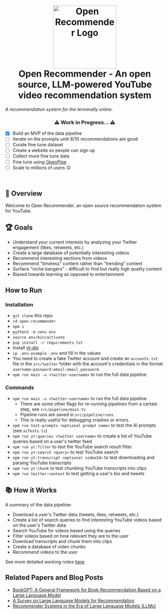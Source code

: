 <h1 align="center">
    <img src="https://raw.githubusercontent.com/bjsi/open-recommender/main/img/logo.webp" alt="Open Recommender Logo" height="200">
    <br/>
    Open Recommender - An open source, LLM-powered YouTube video recommendation system
</h1>

<i>A recommendation system for the terminally online.</i>

<h3 align="center">⚠️ Work in Progress... ⚠️</h3>

- [x] Build an MVP of the data pipeline
- [ ] Iterate on the prompts until 8/10 recommendations are good
- [ ] Curate fine tune dataset
- [ ] Create a website so people can sign up
- [ ] Collect more fine tune data
- [ ] Fine tune using [OpenPipe](https://openpipe.ai/)
- [ ] Scale to millions of users :D

<br/>

## 🚀 Overview

Welcome to Open Recommender, an open source recommendation system for YouTube.

## 🏆 Goals

- Understand your current interests by analyzing your Twitter engagement (likes, retweets, etc.)
- Create a large database of potentially interesting videos
- Recommend interesting sections from videos
- Recommend "timeless" content rather than "trending" content
- Surface "niche bangers" - difficult to find but really high quality content
- Biased towards learning as opposed to entertainment

## How to Run

### Installation

- `git clone` this repo
- `cd open-recommender`
- `npm i`
- `python3 -m venv env`
- `source env/bin/activate`
- `pip install -r requirements.txt`
- Install [yt-dlp](https://github.com/yt-dlp/yt-dlp)
- `cp .env.example .env` and fill in the values
- You need to create a fake Twitter account and create an `accounts.txt` file in the `src/twitter` folder with the account's credentials in the format `username:password:email:email_password`.
- `npm run main -u <twitter-username>` to run the full data pipeline

### Commands

- `npm run main -u <twitter-username>` to run the full data pipeline.
  - There are some other flags for re-running pipelines from a certain step, see `src/pipeline/main.ts`
  - Pipeline runs are saved in `src/pipeline/runs`.
  - This is really useful for debugging crashes or errors.
- `npm run test-prompts <optional prompt name>` to test the AI prompts (see `aiTests.ts`)
- `npm run yt:queries <twitter username>` to create a list of YouTube queries based on a user's twitter feed
- `npm run yt:filter` to test the YouTube search result filter.
- `npm run yt:search <query>` to test YouTube search
- `npm run yt:transcript <optional videoId>` to test downloading and parsing YouTube transcripts
- `npm run yt:chunk` to test chunking YouTube transcripts into clips
- `npm run twitter:context` to test getting a user's bio and tweets

## 📚 How it Works

A summary of the data pipeline:

- Download a user's Twitter data (tweets, likes, retweets, etc.)
- Create a list of search queries to find interesting YouTube videos based on the user's Twitter data
- Search YouTube for videos based using the queries
- Filter videos based on how relevant they are to the user
- Download transcripts and chunk them into clips
- Create a database of video chunks
- Recommend videos to the user

See more detailed working notes [here](https://www.remnote.com/a/YouTube-Recommender/655daa97d42611e86f8536ec)

## Related Papers and Blog Posts

- [BookGPT: A General Framework for Book Recommendation Based on a Large Language Model](https://arxiv.org/pdf/2305.15673.pdf)
- [A Survey on Large Language Models for Recommendation](https://arxiv.org/abs/2305.19860)
- [Recommender Systems in the Era of Large Language Models (LLMs)](https://arxiv.org/abs/2307.02046)
